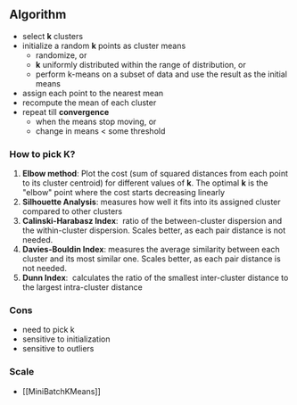 ## Algorithm
- select **k** clusters
- initialize a random **k** points as cluster means
	- randomize, or
	- **k** uniformly distributed within the range of distribution, or
	- perform k-means on a subset of data and use the result as the initial means
- assign each point to the nearest mean
- recompute the mean of each cluster
- repeat till **convergence** 
	- when the means stop moving, or 
	- change in means < some threshold

### How to pick K?
1. **Elbow method**: Plot the cost (sum of squared distances from each point to its cluster centroid) for different values of **k**. The optimal **k** is the "elbow" point where the cost starts decreasing linearly
2. **Silhouette Analysis**: measures how well it fits into its assigned cluster compared to other clusters
3. **Calinski-Harabasz Index**:  ratio of the between-cluster dispersion and the within-cluster dispersion. Scales better, as each pair distance is not needed.
4. **Davies-Bouldin Index**: measures the average similarity between each cluster and its most similar one. Scales better, as each pair distance is not needed.
5. **Dunn Index**:  calculates the ratio of the smallest inter-cluster distance to the largest intra-cluster distance

### Cons
- need to pick k
- sensitive to initialization
- sensitive to outliers

### Scale
- [[MiniBatchKMeans]]